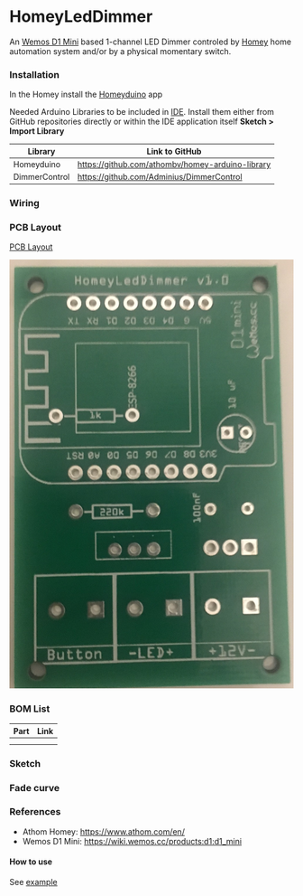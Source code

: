 # HomeyLedDimmer
An [Wemos D1 Mini](https://wiki.wemos.cc/products:d1:d1_mini) based 1-channel LED Dimmer controled by [Homey](https://www.athom.com/en/) home automation system and/or by a physical momentary switch. 

### Installation
In the Homey install the [Homeyduino](https://apps.athom.com/app/com.athom.homeyduino) app 

Needed Arduino Libraries to be included in [IDE](https://www.arduino.cc/en/Main/Software). Install them either from GitHub repositories directly or within the IDE application itself **Sketch > Import Library** 

| Library                            | Link to GitHub                                      |
| ---------------------------------- | --------------------------------------------------- |
| Homeyduino                         |  https://github.com/athombv/homey-arduino-library   |      
| DimmerControl                      |  https://github.com/Adminius/DimmerControl          |


### Wiring

### PCB Layout
[PCB Layout](https://github.com/MagnusPer/HomeyLedDimmer/blob/master/PCB%20Layout/)

![PCB Board](https://github.com/MagnusPer/HomeyLedDimmer/blob/master/PCB%20Layout/PCB%20board.JPG)

### BOM List
| Part                               | Link                                                |
| ---------------------------------- | --------------------------------------------------- |
|                                    |                                                     |      
|                                    |                                                     |

### Sketch

### Fade curve

### References
- Athom Homey: https://www.athom.com/en/
- Wemos D1 Mini: https://wiki.wemos.cc/products:d1:d1_mini



#### How to use

See [example](examples/DimmerControl/DimmerControl.ino)


